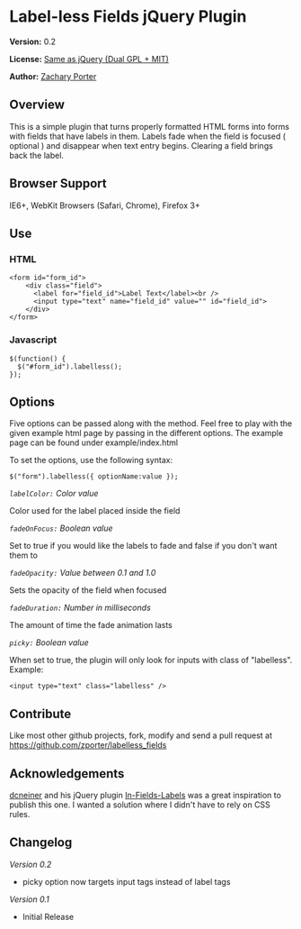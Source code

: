 # Label-less Fields jQuery Plugin

__Version:__ 0.2

__License:__ [Same as jQuery (Dual GPL + MIT)](http://jquery.org/license)

__Author:__ [Zachary Porter](http://zporter.tumblr.com)

## Overview

This is a simple plugin that turns properly formatted HTML forms into forms with fields that have labels in them. Labels fade when the field is focused ( optional ) and disappear when text entry begins. Clearing a field brings back the label.

## Browser Support

IE6+, WebKit Browsers (Safari, Chrome), Firefox 3+

## Use

### HTML

	<form id="form_id">
		<div class="field">
		  <label for="field_id">Label Text</label><br />
		  <input type="text" name="field_id" value="" id="field_id">
		</div>
	</form>

### Javascript

	$(function() {
	  $("#form_id").labelless();
	});

## Options

Five options can be passed along with the method. Feel free to play with the given example html page by passing in the different options. The example page can be found under example/index.html

To set the options, use the following syntax:

	$("form").labelless({ optionName:value });

*<code>labelColor:</code> Color value*

Color used for the label placed inside the field

*<code>fadeOnFocus:</code> Boolean value*

Set to true if you would like the labels to fade and false if you don't want them to

*<code>fadeOpacity:</code> Value between 0.1 and 1.0*

Sets the opacity of the field when focused

*<code>fadeDuration:</code> Number in milliseconds*

The amount of time the fade animation lasts

*<code>picky:</code> Boolean value*

When set to true, the plugin will only look for inputs with class of "labelless". Example:

	<input type="text" class="labelless" />
	
## Contribute

Like most other github projects, fork, modify and send a pull request at https://github.com/zporter/labelless_fields

## Acknowledgements

[dcneiner](https://github.com/dcneiner) and his jQuery plugin [In-Fields-Labels](https://github.com/dcneiner/In-Field-Labels-jQuery-Plugin) was a great inspiration to publish this one. I wanted a solution where I didn't have to rely on CSS rules.

## Changelog

*Version 0.2*

* picky option now targets input tags instead of label tags

*Version 0.1*

* Initial Release